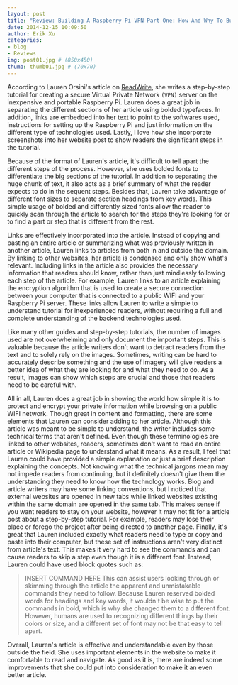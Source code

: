 ```yaml
---
layout: post
title: "Review: Building A Raspberry Pi VPN Part One: How And Why To Build A Server"
date: 2014-12-15 10:09:50
author: Erik Xu
categories: 
- blog
- Reviews
img: post01.jpg # (850x450)
thumb: thumb01.jpg # (70x70)
---
```


According to Lauren Orsini's article on <a href="http://readwrite.com/2014/04/10/raspberry-pi-vpn-tutorial-server-secure-web-browsing#awesm=~oBvYD8BOiTdCQN" target="_blank">ReadWrite</a>, she writes a step-by-step tutorial for creating a secure Virtual Private Network `(VPN)` server on the inexpensive and portable Raspberry Pi. Lauren does a great job in separating the different sections of her article using bolded typefaces. In addition, links are embedded into her text to point to the softwares used, instructions for setting up the Raspberry Pi and just information on the different type of technologies used. Lastly, I love how she incorporate screenshots into her website post to show readers the significant steps in the tutorial.
<!--more-->
Because of the format of Lauren's article, it's difficult to tell apart the different steps of the process. However, she uses bolded fonts to differentiate the big sections of the tutorial. In addition to separating the huge chunk of text, it also acts as a brief summary of what the reader expects to do in the sequent steps. Besides that, Lauren take advantage of different font sizes to separate section headings from key words. This simple usage of bolded and differently sized fonts allow the reader to quickly scan through the article to search for the steps they're looking for or to find a part or step that is different from the rest.

Links are effectively incorporated into the article. Instead of copying and pasting an entire article or summarizing what was previously written in another article, Lauren links to articles from both in and outside the domain. By linking to other websites, her article is condensed and only show what's relevant. Including links in the article also provides the necessary information that readers should know, rather than just mindlessly following each step of the article. For example, Lauren links to an article explaining the encryption algorithm that is used to create a secure connection between your computer that is connected to a public WIFI and your Raspberry Pi server. These links allow Lauren to write a simple to understand tutorial for inexperienced readers, without requiring a full and complete understanding of the backend technologies used.

Like many other guides and step-by-step tutorials, the number of images used are not overwhelming and only document the important steps. This is valuable because the article writers don't want to detract readers from the text and to solely rely on the images. Sometimes, writing can be hard to accurately describe something and the use of imagery will give readers a better idea of what they are looking for and what they need to do. As a result, images can show which steps are crucial and those that readers need to be careful with.

All in all, Lauren does a great job in showing the world how simple it is to protect and encrypt your private information while browsing on a public WIFI network. Though great in content and formatting, there are some elements that Lauren can consider adding to her article. Although this article was meant to be simple to understand, the writer includes some technical terms that aren't defined. Even though these terminologies are linked to other websites, readers, sometimes don't want to read an entire article or Wikipedia page to understand what it means. As a result, I feel that Lauren could have provided a simple explanation or just a brief description explaining the concepts. Not knowing what the technical jargons mean may not impede readers from continuing, but it definitely doesn't give them the understanding they need to know how the technology works. Blog and article writers may have some linking conventions, but I noticed that external websites are opened in new tabs while linked websites existing within the same domain are opened in the same tab. This makes sense if you want readers to stay on your website, however it may not fit for a article post about a step-by-step tutorial. For example, readers may lose their place or forego the project after being directed to another page. Finally, it's great that Lauren included exactly what readers need to type or copy and paste into their computer, but these set of instructions aren't very distinct from article's text. This makes it very hard to see the commands and can cause readers to skip a step even though it is a different font. Instead, Lauren could have used block quotes such as:
> INSERT COMMAND HERE
This can assist users looking through or skimming through the article the apparent and unmistakable commands they need to follow. Because Lauren reserved bolded words for headings and key words, it wouldn't be wise to put the commands in bold, which is why she changed them to a different font. However, humans are used to recognizing different things by their colors or size, and a different set of font may not be that easy to tell apart.

Overall, Lauren's article is effective and understandable even by those outside the field. She uses important elements in the website to make it comfortable to read and navigate. As good as it is, there are indeed some improvements that she could put into consideration to make it an even better article.